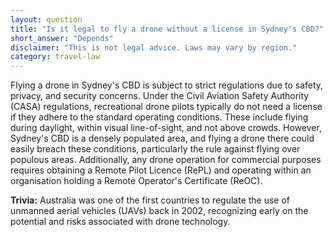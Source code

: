 ```yaml
---
layout: question
title: "Is it legal to fly a drone without a license in Sydney's CBD?"
short_answer: "Depends"
disclaimer: "This is not legal advice. Laws may vary by region."
category: travel-law
---
```

Flying a drone in Sydney's CBD is subject to strict regulations due to safety, privacy, and security concerns. Under the Civil Aviation Safety Authority (CASA) regulations, recreational drone pilots typically do not need a license if they adhere to the standard operating conditions. These include flying during daylight, within visual line-of-sight, and not above crowds. However, Sydney's CBD is a densely populated area, and flying a drone there could easily breach these conditions, particularly the rule against flying over populous areas. Additionally, any drone operation for commercial purposes requires obtaining a Remote Pilot Licence (RePL) and operating within an organisation holding a Remote Operator's Certificate (ReOC).

**Trivia:** Australia was one of the first countries to regulate the use of unmanned aerial vehicles (UAVs) back in 2002, recognizing early on the potential and risks associated with drone technology.

